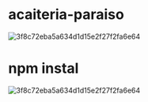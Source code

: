 # acaiteria-paraiso
![3f8c72eba5a634d1d15e2f27f2fa6e64](https://github.com/user-attachments/assets/692419aa-2e51-4cc0-a806-854d77ab39a7)

# npm instal

![3f8c72eba5a634d1d15e2f27f2fa6e64](https://github.com/user-attachments/assets/692419aa-2e51-4cc0-a806-854d77ab39a7)
